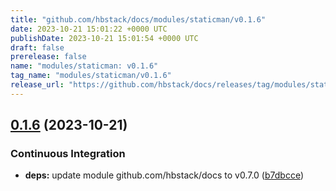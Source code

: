 ```yaml
---
title: "github.com/hbstack/docs/modules/staticman/v0.1.6"
date: 2023-10-21 15:01:22 +0000 UTC
publishDate: 2023-10-21 15:01:54 +0000 UTC
draft: false
prerelease: false
name: "modules/staticman: v0.1.6"
tag_name: "modules/staticman/v0.1.6"
release_url: "https://github.com/hbstack/docs/releases/tag/modules/staticman/v0.1.6"
---
```


## [0.1.6](https://github.com/hbstack/docs/compare/modules/staticman/v0.1.5...modules/staticman/v0.1.6) (2023-10-21)


### Continuous Integration

* **deps:** update module github.com/hbstack/docs to v0.7.0 ([b7dbcce](https://github.com/hbstack/docs/commit/b7dbcce85a2b8d715e1a1c3650091fc23eaf4622))
